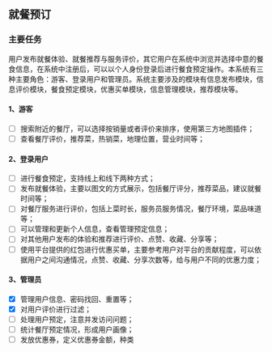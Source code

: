 ## 就餐预订
### 主要任务
用户发布就餐体验、就餐推荐与服务评价，其它用户在系统中浏览并选择中意的餐食信息，在系统中注册后，可以以个人身份登录后进行餐食预定操作。本系统有三种主要角色：游客、登录用户和管理员。系统主要涉及的模块有信息发布模块，信息评价模块，餐食预定模块，优惠买单模块，信息管理模块，推荐模块等。
  
#### 1、游客
- [ ] 搜索附近的餐厅，可以选择按销量或者评价来排序，使用第三方地图插件；
- [ ] 查看餐厅评价，推荐菜，热销菜，地理位置，营业时间等；

#### 2、登录用户
- [ ] 进行餐食预定，支持线上和线下两种方式；
- [ ] 发布就餐体验，主要以图文的方式展示，包括餐厅评分，推荐菜品，建议就餐时间等；
- [ ] 对餐厅服务进行评价，包括上菜时长，服务员服务情况，餐厅环境，菜品味道等；
- [ ] 可以管理和更新个人信息，查看管理预定信息；
- [ ] 对其他用户发布的体验和推荐进行评价、点赞、收藏、分享等；
- [ ] 使用平台提供的红包进行优惠买单，主要参考用户对平台的贡献程度，可以依据用户之间沟通情况，点赞、收藏、分享次数等，给与用户不同的优惠力度；

#### 3、管理员
- [x] 管理用户信息、密码找回、重置等；
- [x] 对用户评价进行过滤；
- [ ] 处理用户预定，注意并发访问问题；
- [ ] 统计餐厅预定情况，形成用户画像；
- [ ] 发放优惠券，定义优惠券金额，种类
